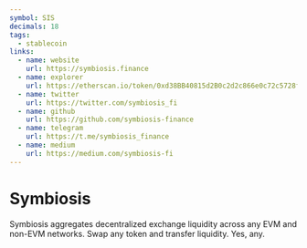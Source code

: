 ```yaml
---
symbol: SIS
decimals: 18
tags:
  - stablecoin
links:
  - name: website
    url: https://symbiosis.finance
  - name: explorer
    url: https://etherscan.io/token/0xd38BB40815d2B0c2d2c866e0c72c5728ffC76dd9
  - name: twitter
    url: https://twitter.com/symbiosis_fi
  - name: github
    url: https://github.com/symbiosis-finance
  - name: telegram
    url: https://t.me/symbiosis_finance
  - name: medium
    url: https://medium.com/symbiosis-fi
---
```


# Symbiosis

Symbiosis aggregates decentralized exchange liquidity across any EVM and non-EVM networks. Swap any token and transfer liquidity. Yes, any.
